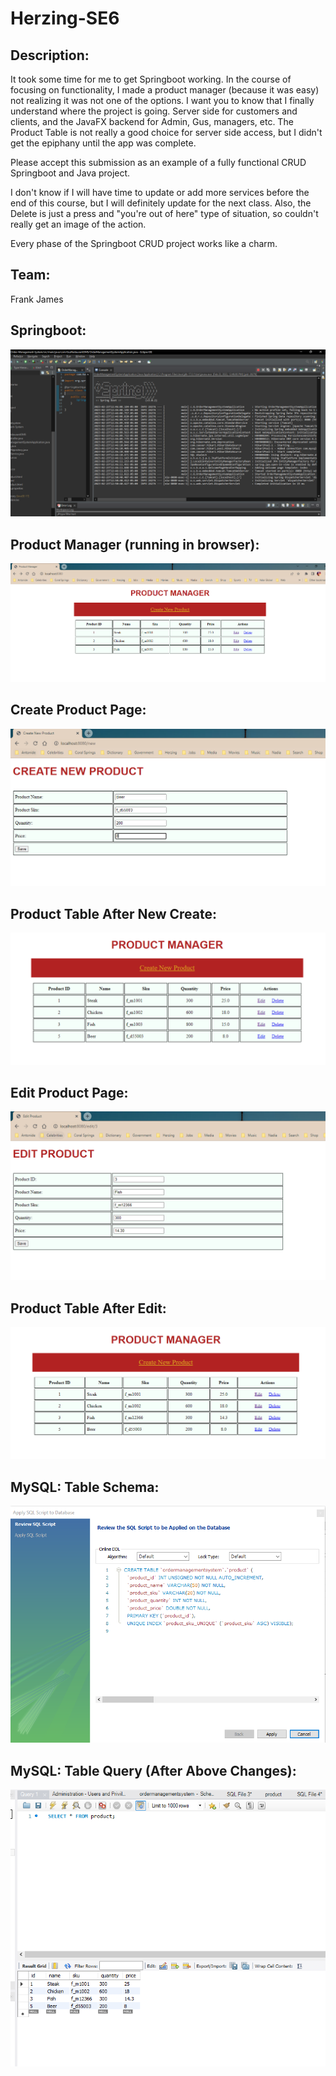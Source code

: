 # Herzing-SE6

## Description:
It took some time for me to get Springboot working. In the course of focusing on functionality, 
I made a product manager (because it was easy) not realizing it was not one of the options.
I want you to know that I finally understand where the project is going.
Server side for customers and clients, and the JavaFX backend for Admin, Gus, managers, etc.
The Product Table is not really a good choice for server side access, but I didn't get the epiphany until the app was complete.

Please accept this submission as an example of a fully functional CRUD Springboot and Java project.

I don't know if I will have time to update or add more services before the end of this course, but I will definitely update for the next class.
Also, the Delete is just a press and "you're out of here" type of situation, so couldn't really get an image of the action.

Every phase of the Springboot CRUD project works like a charm.

## Team:
Frank James


## Springboot:
![](images/spring_boot.PNG)

## Product Manager (running in browser):
![](images/browser_test.PNG)

## Create Product Page:
![](images/browser_test_create.PNG)

## Product Table After New Create:
![](images/browser_test_create2.PNG)

## Edit Product Page:
![](images/browser_test_edit.PNG)

## Product Table After Edit:
![](images/browser_test_edit2.PNG)

## MySQL: Table Schema:
![](images/product_table.PNG)

## MySQL: Table Query (After Above Changes):
![](images/mysql.PNG)
